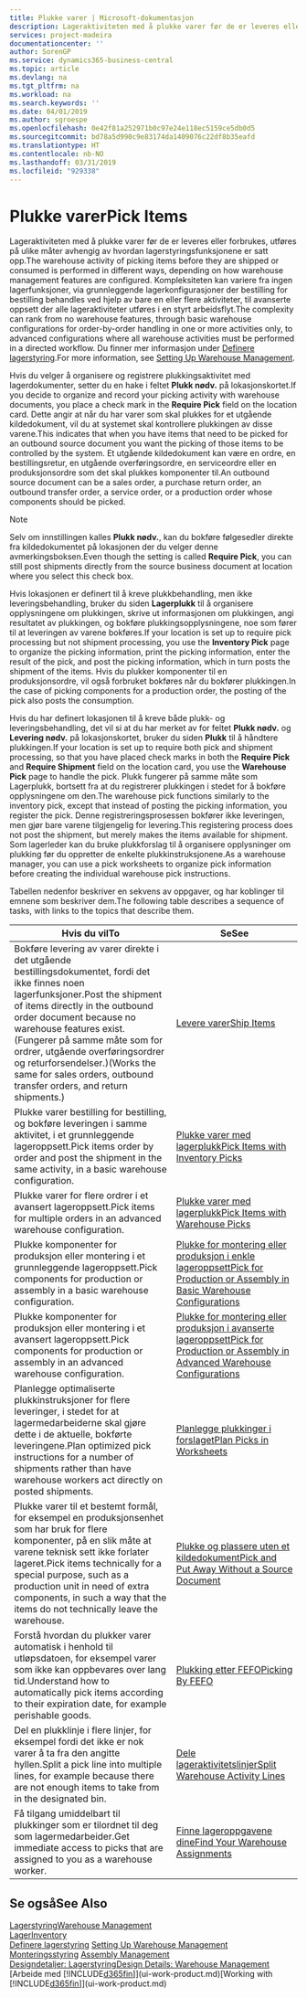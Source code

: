 ```yaml
---
title: Plukke varer | Microsoft-dokumentasjon
description: Lageraktiviteten med å plukke varer før de er leveres eller forbrukes, utføres på ulike måter avhengig av hvordan lagerstyringsfunksjonene er satt opp. [Oppsettets](../configure-warehouse-processes.md) kompleksitet kan variere fra ingen lagerfunksjoner, via grunnleggende lagerkonfigurasjoner der bestilling for bestilling behandles ved hjelp av bare en eller flere aktiviteter, til avanserte oppsett der alle lageraktiviteter utføres i en styrt arbeidsflyt.
services: project-madeira
documentationcenter: ''
author: SorenGP
ms.service: dynamics365-business-central
ms.topic: article
ms.devlang: na
ms.tgt_pltfrm: na
ms.workload: na
ms.search.keywords: ''
ms.date: 04/01/2019
ms.author: sgroespe
ms.openlocfilehash: 0e42f81a252971b0c97e24e118ec5159ce5db0d5
ms.sourcegitcommit: bd78a5d990c9e83174da1409076c22df8b35eafd
ms.translationtype: HT
ms.contentlocale: nb-NO
ms.lasthandoff: 03/31/2019
ms.locfileid: "929338"
---
```

# <a name="pick-items"></a><span data-ttu-id="12f89-104">Plukke varer</span><span class="sxs-lookup"><span data-stu-id="12f89-104">Pick Items</span></span>
<span data-ttu-id="12f89-105">Lageraktiviteten med å plukke varer før de er leveres eller forbrukes, utføres på ulike måter avhengig av hvordan lagerstyringsfunksjonene er satt opp.</span><span class="sxs-lookup"><span data-stu-id="12f89-105">The warehouse activity of picking items before they are shipped or consumed is performed in different ways, depending on how warehouse management features are configured.</span></span> <span data-ttu-id="12f89-106">Kompleksiteten kan variere fra ingen lagerfunksjoner, via grunnleggende lagerkonfigurasjoner der bestilling for bestilling behandles ved hjelp av bare en eller flere aktiviteter, til avanserte oppsett der alle lageraktiviteter utføres i en styrt arbeidsflyt.</span><span class="sxs-lookup"><span data-stu-id="12f89-106">The complexity can rank from no warehouse features, through basic warehouse configurations for order-by-order handling in one or more activities only, to advanced configurations where all warehouse activities must be performed in a directed workflow.</span></span> <span data-ttu-id="12f89-107">Du finner mer informasjon under [Definere lagerstyring](warehouse-setup-warehouse.md).</span><span class="sxs-lookup"><span data-stu-id="12f89-107">For more information, see [Setting Up Warehouse Management](warehouse-setup-warehouse.md).</span></span>

<span data-ttu-id="12f89-108">Hvis du velger å organisere og registrere plukkingsaktivitet med lagerdokumenter, setter du en hake i feltet **Plukk nødv.** på lokasjonskortet.</span><span class="sxs-lookup"><span data-stu-id="12f89-108">If you decide to organize and record your picking activity with warehouse documents, you place a check mark in the **Require Pick** field on the location card.</span></span> <span data-ttu-id="12f89-109">Dette angir at når du har varer som skal plukkes for et utgående kildedokument, vil du at systemet skal kontrollere plukkingen av disse varene.</span><span class="sxs-lookup"><span data-stu-id="12f89-109">This indicates that when you have items that need to be picked for an outbound source document you want the picking of those items to be controlled by the system.</span></span> <span data-ttu-id="12f89-110">Et utgående kildedokument kan være en ordre, en bestillingsretur, en utgående overføringsordre, en serviceordre eller en produksjonsordre som det skal plukkes komponenter til.</span><span class="sxs-lookup"><span data-stu-id="12f89-110">An outbound source document can be a sales order, a purchase return order, an outbound transfer order, a service order, or a production order whose components should be picked.</span></span>

> [!NOTE]
> <span data-ttu-id="12f89-111">Selv om innstillingen kalles **Plukk nødv.**, kan du bokføre følgesedler direkte fra kildedokumentet på lokasjonen der du velger denne avmerkingsboksen.</span><span class="sxs-lookup"><span data-stu-id="12f89-111">Even though the setting is called **Require Pick**, you can still post shipments directly from the source business document at location where you select this check box.</span></span>

<span data-ttu-id="12f89-112">Hvis lokasjonen er definert til å kreve plukkbehandling, men ikke leveringsbehandling, bruker du siden **Lagerplukk** til å organisere opplysningene om plukkingen, skrive ut informasjonen om plukkingen, angi resultatet av plukkingen, og bokføre plukkingsopplysningene, noe som fører til at leveringen av varene bokføres.</span><span class="sxs-lookup"><span data-stu-id="12f89-112">If your location is set up to require pick processing but not shipment processing, you use the **Inventory Pick** page to organize the picking information, print the picking information, enter the result of the pick, and post the picking information, which in turn posts the shipment of the items.</span></span> <span data-ttu-id="12f89-113">Hvis du plukker komponenter til en produksjonsordre, vil også forbruket bokføres når du bokfører plukkingen.</span><span class="sxs-lookup"><span data-stu-id="12f89-113">In the case of picking components for a production order, the posting of the pick also posts the consumption.</span></span>

<span data-ttu-id="12f89-114">Hvis du har definert lokasjonen til å kreve både plukk- og leveringsbehandling, det vil si at du har merket av for feltet **Plukk nødv.** og **Levering nødv.** på lokasjonskortet, bruker du siden **Plukk** til å håndtere plukkingen.</span><span class="sxs-lookup"><span data-stu-id="12f89-114">If your location is set up to require both pick and shipment processing, so that you have placed check marks in both the **Require Pick** and **Require Shipment** field on the location card, you use the **Warehouse Pick** page to handle the pick.</span></span> <span data-ttu-id="12f89-115">Plukk fungerer på samme måte som Lagerplukk, bortsett fra at du registrerer plukkingen i stedet for å bokføre opplysningene om den.</span><span class="sxs-lookup"><span data-stu-id="12f89-115">The warehouse pick functions similarly to the inventory pick, except that instead of posting the picking information, you register the pick.</span></span> <span data-ttu-id="12f89-116">Denne registreringsprosessen bokfører ikke leveringen, men gjør bare varene tilgjengelig for levering.</span><span class="sxs-lookup"><span data-stu-id="12f89-116">This registering process does not post the shipment, but merely makes the items available for shipment.</span></span> <span data-ttu-id="12f89-117">Som lagerleder kan du bruke plukkforslag til å organisere opplysninger om plukking før du oppretter de enkelte plukkinstruksjonene.</span><span class="sxs-lookup"><span data-stu-id="12f89-117">As a warehouse manager, you can use a pick worksheets to organize pick information before creating the individual warehouse pick instructions.</span></span>

<span data-ttu-id="12f89-118">Tabellen nedenfor beskriver en sekvens av oppgaver, og har koblinger til emnene som beskriver dem.</span><span class="sxs-lookup"><span data-stu-id="12f89-118">The following table describes a sequence of tasks, with links to the topics that describe them.</span></span>   

|<span data-ttu-id="12f89-119">**Hvis du vil**</span><span class="sxs-lookup"><span data-stu-id="12f89-119">**To**</span></span>|<span data-ttu-id="12f89-120">**Se**</span><span class="sxs-lookup"><span data-stu-id="12f89-120">**See**</span></span>|
|------------|-------------|  
|<span data-ttu-id="12f89-121">Bokføre levering av varer direkte i det utgående bestillingsdokumentet, fordi det ikke finnes noen lagerfunksjoner.</span><span class="sxs-lookup"><span data-stu-id="12f89-121">Post the shipment of items directly in the outbound order document because no warehouse features exist.</span></span> <span data-ttu-id="12f89-122">(Fungerer på samme måte som for ordrer, utgående overføringsordrer og returforsendelser.)</span><span class="sxs-lookup"><span data-stu-id="12f89-122">(Works the same for sales orders, outbound transfer orders, and return shipments.)</span></span>|[<span data-ttu-id="12f89-123">Levere varer</span><span class="sxs-lookup"><span data-stu-id="12f89-123">Ship Items</span></span>](warehouse-how-ship-items.md)|  
|<span data-ttu-id="12f89-124">Plukke varer bestilling for bestilling, og bokføre leveringen i samme aktivitet, i et grunnleggende lageroppsett.</span><span class="sxs-lookup"><span data-stu-id="12f89-124">Pick items order by order and post the shipment in the same activity, in a basic warehouse configuration.</span></span>|[<span data-ttu-id="12f89-125">Plukke varer med lagerplukk</span><span class="sxs-lookup"><span data-stu-id="12f89-125">Pick Items with Inventory Picks</span></span>](warehouse-how-to-pick-items-with-inventory-picks.md)|
|<span data-ttu-id="12f89-126">Plukke varer for flere ordrer i et avansert lageroppsett.</span><span class="sxs-lookup"><span data-stu-id="12f89-126">Pick items for multiple orders in an advanced warehouse configuration.</span></span>|[<span data-ttu-id="12f89-127">Plukke varer med lagerplukk</span><span class="sxs-lookup"><span data-stu-id="12f89-127">Pick Items with Warehouse Picks</span></span>](warehouse-how-to-pick-items-for-warehouse-shipment.md)|  
|<span data-ttu-id="12f89-128">Plukke komponenter for produksjon eller montering i et grunnleggende lageroppsett.</span><span class="sxs-lookup"><span data-stu-id="12f89-128">Pick components for production or assembly in a basic warehouse configuration.</span></span>|[<span data-ttu-id="12f89-129">Plukke for montering eller produksjon i enkle lageroppsett</span><span class="sxs-lookup"><span data-stu-id="12f89-129">Pick for Production or Assembly in Basic Warehouse Configurations</span></span>](warehouse-how-to-pick-for-production.md)|
|<span data-ttu-id="12f89-130">Plukke komponenter for produksjon eller montering i et avansert lageroppsett.</span><span class="sxs-lookup"><span data-stu-id="12f89-130">Pick components for production or assembly in an advanced warehouse configuration.</span></span>|[<span data-ttu-id="12f89-131">Plukke for montering eller produksjon i avanserte lageroppsett</span><span class="sxs-lookup"><span data-stu-id="12f89-131">Pick for Production or Assembly in Advanced Warehouse Configurations</span></span>](warehouse-how-to-pick-for-internal-operations-in-advanced-warehousing.md)|  
|<span data-ttu-id="12f89-132">Planlegge optimaliserte plukkinstruksjoner for flere leveringer, i stedet for at lagermedarbeiderne skal gjøre dette i de aktuelle, bokførte leveringene.</span><span class="sxs-lookup"><span data-stu-id="12f89-132">Plan optimized pick instructions for a number of shipments rather than have warehouse workers act directly on posted shipments.</span></span>|[<span data-ttu-id="12f89-133">Planlegge plukkinger i forslaget</span><span class="sxs-lookup"><span data-stu-id="12f89-133">Plan Picks in Worksheets</span></span>](warehouse-how-to-plan-picks-in-worksheets.md)|  
|<span data-ttu-id="12f89-134">Plukke varer til et bestemt formål, for eksempel en produksjonsenhet som har bruk for flere komponenter, på en slik måte at varene teknisk sett ikke forlater lageret.</span><span class="sxs-lookup"><span data-stu-id="12f89-134">Pick items technically for a special purpose, such as a production unit in need of extra components, in such a way that the items do not technically leave the warehouse.</span></span>|[<span data-ttu-id="12f89-135">Plukke og plassere uten et kildedokument</span><span class="sxs-lookup"><span data-stu-id="12f89-135">Pick and Put Away Without a Source Document</span></span>](warehouse-how-to-create-put-aways-from-internal-put-aways.md)|
|<span data-ttu-id="12f89-136">Forstå hvordan du plukker varer automatisk i henhold til utløpsdatoen, for eksempel varer som ikke kan oppbevares over lang tid.</span><span class="sxs-lookup"><span data-stu-id="12f89-136">Understand how to automatically pick items according to their expiration date, for example perishable goods.</span></span>|[<span data-ttu-id="12f89-137">Plukking etter FEFO</span><span class="sxs-lookup"><span data-stu-id="12f89-137">Picking By FEFO</span></span>](warehouse-picking-by-fefo.md)|
|<span data-ttu-id="12f89-138">Del en plukklinje i flere linjer, for eksempel fordi det ikke er nok varer å ta fra den angitte hyllen.</span><span class="sxs-lookup"><span data-stu-id="12f89-138">Split a pick line into multiple lines, for example because there are not enough items to take from in the designated bin.</span></span>|[<span data-ttu-id="12f89-139">Dele lageraktivitetslinjer</span><span class="sxs-lookup"><span data-stu-id="12f89-139">Split Warehouse Activity Lines</span></span>](warehouse-how-to-split-warehouse-activity-lines.md)|
|<span data-ttu-id="12f89-140">Få tilgang umiddelbart til plukkinger som er tilordnet til deg som lagermedarbeider.</span><span class="sxs-lookup"><span data-stu-id="12f89-140">Get immediate access to picks that are assigned to you as a warehouse worker.</span></span>|[<span data-ttu-id="12f89-141">Finne lageroppgavene dine</span><span class="sxs-lookup"><span data-stu-id="12f89-141">Find Your Warehouse Assignments</span></span>](warehouse-how-to-find-your-warehouse-assignments.md)|  

## <a name="see-also"></a><span data-ttu-id="12f89-142">Se også</span><span class="sxs-lookup"><span data-stu-id="12f89-142">See Also</span></span>  
[<span data-ttu-id="12f89-143">Lagerstyring</span><span class="sxs-lookup"><span data-stu-id="12f89-143">Warehouse Management</span></span>](warehouse-manage-warehouse.md)  
[<span data-ttu-id="12f89-144">Lager</span><span class="sxs-lookup"><span data-stu-id="12f89-144">Inventory</span></span>](inventory-manage-inventory.md)  
<span data-ttu-id="12f89-145">[Definere lagerstyring](warehouse-setup-warehouse.md)   </span><span class="sxs-lookup"><span data-stu-id="12f89-145">[Setting Up Warehouse Management](warehouse-setup-warehouse.md)   </span></span>  
<span data-ttu-id="12f89-146">[Monteringsstyring](assembly-assemble-items.md)  </span><span class="sxs-lookup"><span data-stu-id="12f89-146">[Assembly Management](assembly-assemble-items.md)  </span></span>  
[<span data-ttu-id="12f89-147">Designdetaljer: Lagerstyring</span><span class="sxs-lookup"><span data-stu-id="12f89-147">Design Details: Warehouse Management</span></span>](design-details-warehouse-management.md)  
<span data-ttu-id="12f89-148">[Arbeide med [!INCLUDE[d365fin](includes/d365fin_md.md)]](ui-work-product.md)</span><span class="sxs-lookup"><span data-stu-id="12f89-148">[Working with [!INCLUDE[d365fin](includes/d365fin_md.md)]](ui-work-product.md)</span></span>
